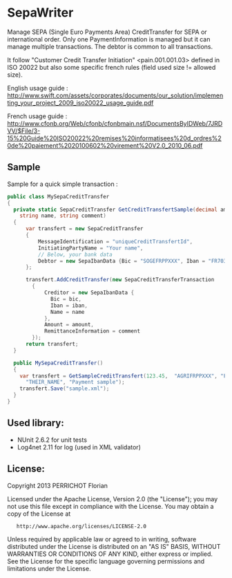 SepaWriter
===

Manage SEPA (Single Euro Payments Area) CreditTransfer for SEPA or international order.
Only one PaymentInformation is managed but it can manage multiple transactions. The debtor is common to all transactions.

It follow "Customer Credit Transfer Initiation" <pain.001.001.03> defined in ISO 20022 but also some specific french rules (field used size != allowed size).

English usage guide :
http://www.swift.com/assets/corporates/documents/our_solution/implementing_your_project_2009_iso20022_usage_guide.pdf

French usage guide :
http://www.cfonb.org/Web/cfonb/cfonbmain.nsf/DocumentsByIDWeb/7JRDVV/$File/3-15%20Guide%20ISO20022%20remises%20informatisees%20d_ordres%20de%20paiement%2020100602%20virement%20V2.0_2010_06.pdf

Sample
---

Sample for a quick simple transaction :
```csharp
public class MySepaCreditTransfer
{
  private static SepaCreditTransfer GetCreditTransfertSample(decimal amount, string bic, string iban,
    string name, string comment)
  {
      var transfert = new SepaCreditTransfer
      {
          MessageIdentification = "uniqueCreditTransfertId",
          InitiatingPartyName = "Your name",
          // Below, your bank data
          Debtor = new SepaIbanData {Bic = "SOGEFRPPXXX", Iban = "FR7030002005500000157845Z02", Name = "My Corp"}          
      };

      transfert.AddCreditTransfer(new SepaCreditTransferTransaction
		{
			Creditor = new SepaIbanData {
			  Bic = bic,
			  Iban = iban,
			  Name = name
			},
			Amount = amount,
			RemittanceInformation = comment
		});
      return transfert;
  }

  public MySepaCreditTransfer()
  {
    var transfert = GetSampleCreditTransfert(123.45,  "AGRIFRPPXXX", "FR1420041010050500013M02606",
      "THEIR_NAME", "Payment sample");
    transfert.Save("sample.xml");
  }
}
```

Used library:
---
- NUnit 2.6.2 for unit tests
- Log4net 2.11 for log (used in XML validator)


License:
---
Copyright 2013 PERRICHOT Florian

   Licensed under the Apache License, Version 2.0 (the "License");
   you may not use this file except in compliance with the License.
   You may obtain a copy of the License at

       http://www.apache.org/licenses/LICENSE-2.0

   Unless required by applicable law or agreed to in writing, software
   distributed under the License is distributed on an "AS IS" BASIS,
   WITHOUT WARRANTIES OR CONDITIONS OF ANY KIND, either express or implied.
   See the License for the specific language governing permissions and
   limitations under the License.

